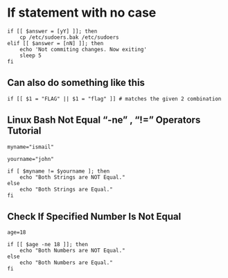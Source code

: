# If statement with no case
```
if [[ $answer = [yY] ]]; then
    cp /etc/sudoers.bak /etc/sudoers
elif [[ $answer = [nN] ]]; then
    echo 'Not commiting changes. Now exiting'
    sleep 5
fi
```
## Can also do something like this

```
if [[ $1 = "FLAG" || $1 = "flag" ]] # matches the given 2 combination
```

## Linux Bash Not Equal “-ne” , “!=” Operators Tutorial

```
myname="ismail"

yourname="john"
 
if [ $myname != $yourname ]; then
    echo "Both Strings are NOT Equal."
else
    echo "Both Strings are Equal."
fi
```
## Check If Specified Number Is Not Equal

```
age=18
 
if [[ $age -ne 18 ]]; then
    echo "Both Numbers are NOT Equal."
else
    echo "Both Numbers are Equal."
fi
```

